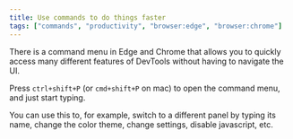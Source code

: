 ```yaml
---
title: Use commands to do things faster
tags: ["commands", "productivity", "browser:edge", "browser:chrome"]
---
```

There is a command menu in Edge and Chrome that allows you to quickly access many different features of DevTools without having to navigate the UI.

Press `ctrl+shift+P` (or `cmd+shift+P` on mac) to open the command menu, and just start typing.

You can use this to, for example, switch to a different panel by typing its name, change the color theme, change settings, disable javascript, etc.
